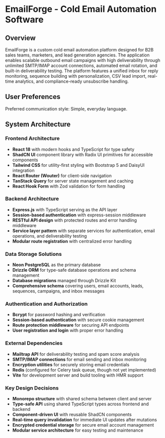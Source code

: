 # EmailForge - Cold Email Automation Software

## Overview

EmailForge is a custom cold email automation platform designed for B2B sales teams, marketers, and lead generation agencies. The application enables scalable outbound email campaigns with high deliverability through unlimited SMTP/IMAP account connections, automated email rotation, and built-in deliverability testing. The platform features a unified inbox for reply monitoring, sequence building with personalization, CSV lead import, real-time analytics, and compliance-ready unsubscribe handling.

## User Preferences

Preferred communication style: Simple, everyday language.

## System Architecture

### Frontend Architecture
- **React 18** with modern hooks and TypeScript for type safety
- **ShadCN UI** component library with Radix UI primitives for accessible components
- **Tailwind CSS** for utility-first styling with Bootstrap 5 and DaisyUI integration
- **React Router (Wouter)** for client-side navigation
- **TanStack Query** for server state management and caching
- **React Hook Form** with Zod validation for form handling

### Backend Architecture
- **Express.js** with TypeScript serving as the API layer
- **Session-based authentication** with express-session middleware
- **RESTful API design** with protected routes and error handling middleware
- **Service layer pattern** with separate services for authentication, email operations, and deliverability testing
- **Modular route registration** with centralized error handling

### Data Storage Solutions
- **Neon PostgreSQL** as the primary database
- **Drizzle ORM** for type-safe database operations and schema management
- **Database migrations** managed through Drizzle Kit
- **Comprehensive schema** covering users, email accounts, leads, sequences, campaigns, and inbox messages

### Authentication and Authorization
- **Bcrypt** for password hashing and verification
- **Session-based authentication** with secure cookie management
- **Route protection middleware** for securing API endpoints
- **User registration and login** with proper error handling

### External Dependencies
- **Mailtrap API** for deliverability testing and spam score analysis
- **SMTP/IMAP connections** for email sending and inbox monitoring
- **Encryption utilities** for securely storing email credentials
- **Redis** (configured for Celery task queue, though not yet implemented)
- **Vite** for development server and build tooling with HMR support

### Key Design Decisions
- **Monorepo structure** with shared schema between client and server
- **Type-safe API** using shared TypeScript types across frontend and backend
- **Component-driven UI** with reusable ShadCN components
- **Real-time query invalidation** for immediate UI updates after mutations
- **Encrypted credential storage** for secure email account management
- **Modular service architecture** for easy testing and maintenance